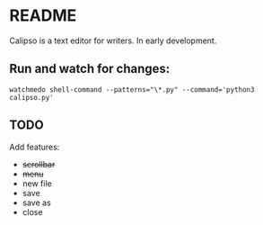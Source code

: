 # README

Calipso is a text editor for writers. In early development.

## Run and watch for changes:

`watchmedo shell-command --patterns="\*.py" --command='python3 calipso.py'`

## TODO

Add features:

- ~~scrollbar~~
- ~~menu~~
- new file
- save
- save as
- close
